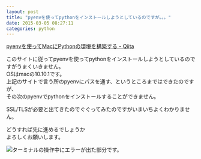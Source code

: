 ```yaml
---
layout: post
title: "pyenvを使ってpythonをインストールしようとしているのですが。。。"
date: 2015-03-05 08:27:11
categories: python
---
```

<p><a href="http://qiita.com/1000ch/items/93841f76ea52551b6a97" rel="nofollow noreferrer">pyenvを使ってMacにPythonの環境を構築する - Qiita</a></p>

<p>このサイトに従ってpyenvを使ってpythonをインストールしようとしているのですがうまくいきません。<br>
OSはmacの10.10.1です。<br>
上記のサイトで言う所のpyenvにパスを通す、というところまではできたのですが、<br>
その次のpyenvでpythonをインストールすることができません。</p>

<p>SSL/TLSが必要と出てきたのでぐぐってみたのですがいまいちよくわかりません。</p>

<p>どうすれば先に進めるでしょうか<br>
よろしくお願いします。</p>

<p><img src="https://i.stack.imgur.com/2OIDc.png" alt="ターミナルの操作中にエラーが出た部分です。"></p>
